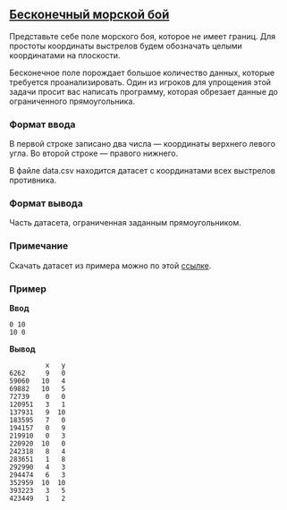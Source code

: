 ## [Бесконечный морской бой](../../../solutions/6.2/62_i.py)

Представьте себе поле морского боя, которое не имеет границ. Для простоты координаты выстрелов будем обозначать целыми координатами на плоскости.

Бесконечное поле порождает большое количество данных, которые требуется проанализировать. Один из игроков для упрощения этой задачи просит вас написать программу, которая обрезает данные до ограниченного прямоугольника.

### Формат ввода

В первой строке записано два числа — координаты верхнего левого угла. Во второй строке — правого нижнего.

В файле data.csv находится датасет с координатами всех выстрелов противника.

### Формат вывода

Часть датасета, ограниченная заданным прямоугольником.

### Примечание

Скачать датасет из примера можно по этой [ссылке](../../../tests/data/test_data_62_i.csv).

### Пример

__Ввод__
```plaintext
0 10
10 0
```

__Вывод__
```plaintext
         x   y
6262     9   0
59060   10   4
69882   10   5
72739    0   0
120951   3   1
137931   9  10
183595   7   0
194157   0   9
219910   0   3
220920  10   0
242318   8   4
283651   1   8
292990   4   3
294474   6   3
352959  10  10
393223   3   5
423449   1   2
```